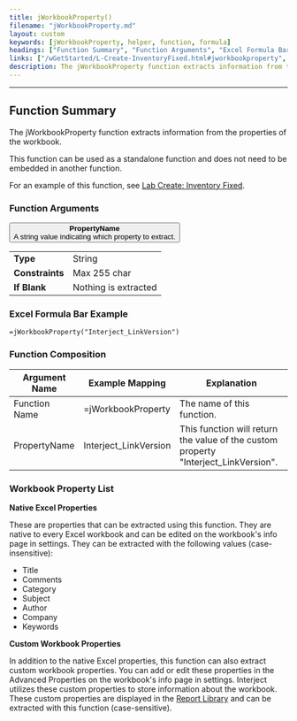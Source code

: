 ```yaml
---
title: jWorkbookProperty()
filename: "jWorkbookProperty.md"
layout: custom
keywords: [jWorkbookProperty, helper, function, formula]
headings: ["Function Summary", "Function Arguments", "Excel Formula Bar Example", "Function Composition", "Workbook Property List"]
links: ["/wGetStarted/L-Create-InventoryFixed.html#jworkbookproperty", "/wAbout/Report-Library-Basics.html#using-the-report-library"]
description: The jWorkbookProperty function extracts information from the properties of the workbook.
---
```

* * *

##  Function Summary

The jWorkbookProperty function extracts information from the properties of the workbook.

This function can be used as a standalone function and does not need to be embedded in another function.

For an example of this function, see [Lab Create: Inventory Fixed](/wGetStarted/L-Create-InventoryFixed.html#jworkbookproperty).

###  Function Arguments

<button class="collapsible-parameter">**PropertyName**<br>A string value indicating which property to extract.</button>
<div markdown="1" class="panel-parameter">
<table>
  <tbody>
    <tr>
		<td class="pph"><b>Type</b></td>
		<td>String</td>
    </tr>
    <tr>
		<td class="pph"><b>Constraints</b></td>
		<td>Max 255 char</td>
    </tr>
    <tr>
		<td class="pph"><b>If Blank</b></td>
		<td>Nothing is extracted</td>
    </tr>
  </tbody>
</table>
</div>

###  Excel Formula Bar Example

```Excel
=jWorkbookProperty("Interject_LinkVersion")
```

###  Function Composition

| Argument Name  |  Example Mapping  |  Explanation   |  
|------|------|------|
|  Function Name  |  =jWorkbookProperty  |  The name of this function.  |  
|  PropertyName  |  Interject_LinkVersion  |  This function will return the value of the custom property "Interject_LinkVersion".  |  

###  Workbook Property List

**Native Excel Properties**

These are properties that can be extracted using this function. They are native to every Excel workbook and can be edited on the workbook's info page in settings. They can be extracted with the following values (case-insensitive):

* Title
* Comments
* Category
* Subject
* Author
* Company
* Keywords
 
**Custom Workbook Properties**

In addition to the native Excel properties, this function can also extract custom workbook properties. You can add or edit these properties in the Advanced Properties on the workbook's info page in settings. Interject utilizes these custom properties to store information about the workbook. These custom properties are displayed in the [Report Library](/wAbout/Report-Library-Basics.html#using-the-report-library) and can be extracted with this function (case-sensitive).
